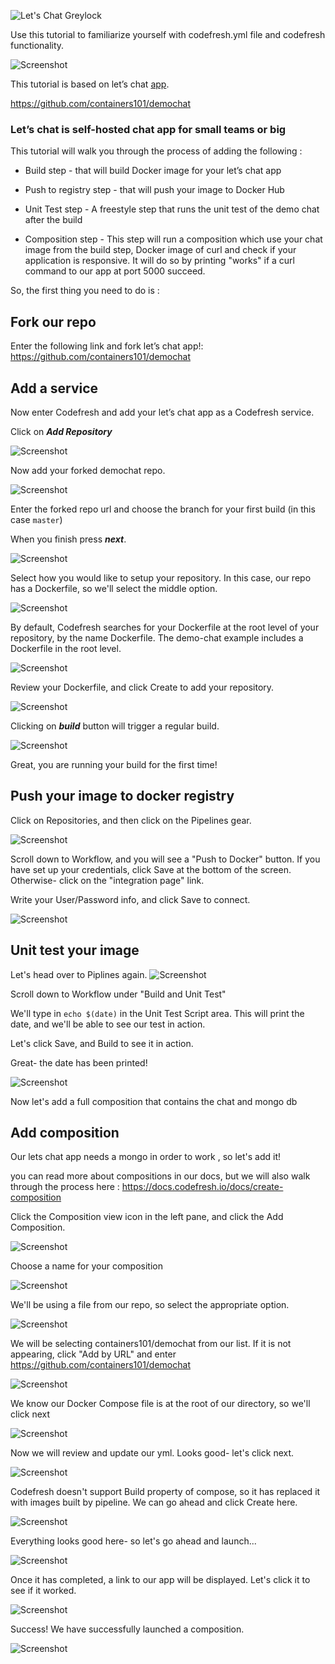 ![Let's Chat Greylock](https://codefresh.io/wp-content/uploads/2017/03/lets-chat.png)


Use this tutorial to familiarize yourself with codefresh.yml file and codefresh functionality.

![Screenshot](https://codefresh.io/wp-content/uploads/2017/03/11.png)


This tutorial is based on let’s chat [app].

https://github.com/containers101/demochat

### Let’s chat is self-hosted chat app for small teams or big

This tutorial will walk you through the process of adding the following :


* Build step - that will build Docker image for your let’s chat app

* Push to registry step - that will push your image to Docker Hub

* Unit Test step - A freestyle step that runs the unit test of the demo chat after the build 

* Composition step - This step will run a composition which use your chat image from the build step, Docker image of curl 
and check if your application is responsive. It will do so by printing "works" if a curl command to our app at port 5000 succeed.  

So, the first thing you need to do is :

## Fork our repo  

Enter the following link and fork let’s chat app!: https://github.com/containers101/demochat


## Add a service
Now enter Codefresh and add your let’s chat app as a Codefresh service.

Click on ___Add Repository___

![Screenshot](https://codefresh.io/wp-content/uploads/2017/03/add-repo.png)


Now add your forked demochat repo.

![Screenshot](https://codefresh.io/wp-content/uploads/2017/03/13.png)

Enter the forked repo url and choose the branch for your first build (in this case ```master```)

When you finish press ___next___.

![Screenshot](https://codefresh.io/wp-content/uploads/2017/03/14.png)

Select how you would like to setup your repository. In this case, our repo has a Dockerfile, so we'll select the middle option. 


![Screenshot](https://codefresh.io/wp-content/uploads/2017/03/15.png)

By default, Codefresh searches for your Dockerfile at the root level of your repository, by the name Dockerfile. The demo-chat example includes a Dockerfile in the root level.

![Screenshot](https://codefresh.io/wp-content/uploads/2017/03/16.png)


Review your Dockerfile, and click Create to add your repository.

![Screenshot](https://codefresh.io/wp-content/uploads/2017/03/17.png)

Clicking on ___build___  button will trigger a regular build.

![Screenshot](https://codefresh.io/wp-content/uploads/2017/03/18.png)

Great, you  are running  your build for the first time!

## Push your image to docker registry
Click on Repositories, and then click on the Pipelines gear.

![Screenshot](https://codefresh.io/wp-content/uploads/2017/03/19.png)

Scroll down to Workflow, and you will see a "Push to Docker" button. If you have set up your credentials, click Save at the bottom of the screen. Otherwise- click on the "integration page" link.

Write your User/Password info, and click Save to connect.

![Screenshot](https://codefresh.io/wp-content/uploads/2017/03/20.png)


## Unit test your image
Let's head over to Piplines again.
![Screenshot](https://codefresh.io/wp-content/uploads/2017/03/19.png)

Scroll down to Workflow under "Build and Unit Test"

We'll type in ```echo $(date)``` in the Unit Test Script area. This will print the date, and we'll be able to see our test in action.

Let's click Save, and Build to see it in action.

Great- the date has been printed!

![Screenshot](https://codefresh.io/wp-content/uploads/2017/03/22.png)
 
 
Now let's add a full composition that contains the chat and mongo db


## Add composition

Our lets chat app needs a mongo in order to work , so let's add it!

you can read more about compositions in our docs, but we will also walk through the process here :
https://docs.codefresh.io/docs/create-composition


Click the Composition view icon in the left pane, and click the Add Composition.

![Screenshot](https://codefresh.io/wp-content/uploads/2017/03/1.png)

Choose a name for your composition

![Screenshot](https://codefresh.io/wp-content/uploads/2017/03/2.png)

We'll be using a file from our repo, so select the appropriate option.

![Screenshot](https://codefresh.io/wp-content/uploads/2017/03/3.png)

We will be selecting containers101/demochat from our list. If it is not appearing, click "Add by URL" and enter https://github.com/containers101/demochat

![Screenshot](https://codefresh.io/wp-content/uploads/2017/03/4.png)


We know our Docker Compose file is at the root of our directory, so we'll click next

![Screenshot](https://codefresh.io/wp-content/uploads/2017/03/5.png)


Now we will review and update our yml. Looks good- let's click next.

![Screenshot](https://codefresh.io/wp-content/uploads/2017/03/6.png)


Codefresh doesn't support Build property of compose, so it has replaced it with images built by pipeline. We can go ahead and click Create here.

![Screenshot](https://codefresh.io/wp-content/uploads/2017/03/7.png)


Everything looks good here- so let's go ahead and launch...


![Screenshot](https://codefresh.io/wp-content/uploads/2017/03/8.png)


Once it has completed, a link to our app will be displayed. Let's click it to see if it worked.


![Screenshot](https://codefresh.io/wp-content/uploads/2017/03/9.png)

Success! We have successfully launched a composition.

![Screenshot](https://codefresh.io/wp-content/uploads/2017/03/10.png)



[app]: https://github.com/containers101/demochat

